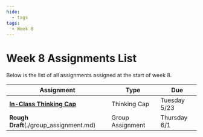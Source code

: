 ```yaml
---
hide:
  - tags
tags:
  - Week 8
---
```

# Week 8 Assignments List

Below is the list of all assignments assigned at the start of week 8.

|Assignment|Type|Due|
|-----------|----|---|
|[**In-Class Thinking Cap**](./thinking_cap.md)|Thinking Cap|Tuesday 5/23|
|**Rough Draft**(./group_assignment.md)|Group Assignment|Thursday 6/1|
